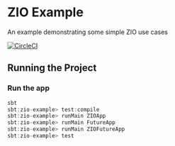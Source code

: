 # ZIO Example

An example demonstrating some simple ZIO use cases

[![CircleCI](https://circleci.com/gh/apauley/zio-example/tree/master.svg?style=svg)](https://circleci.com/gh/apauley/zio-example/tree/master)

## Running the Project

### Run the app

```sbt
sbt
sbt:zio-example> test:compile
sbt:zio-example> runMain ZIOApp
sbt:zio-example> runMain FutureApp
sbt:zio-example> runMain ZIOFutureApp
sbt:zio-example> test
```

